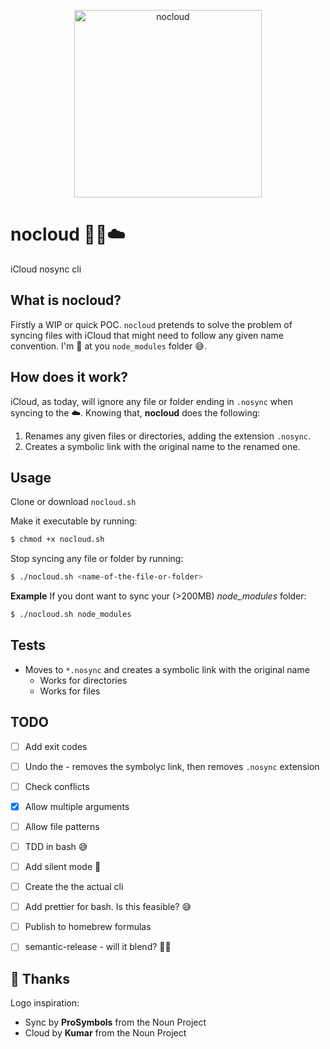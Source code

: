 <p align="center">
  <img width="300" align="center" alt="nocloud" src="https://user-images.githubusercontent.com/6654199/42130706-5c3926e6-7cba-11e8-9274-4e5131ed755e.png">
</p>

# nocloud 🔄🚫☁️
iCloud nosync cli

## What is nocloud?
Firstly a WIP or quick POC. `nocloud` pretends to solve the problem of syncing files with iCloud that might need to follow 
any given name convention. I'm 👀 at you `node_modules` folder 😅. 

## How does it work?
iCloud, as today, will ignore any file or folder ending in `.nosync` when syncing to the ☁️. Knowing that, **nocloud** does
the following:

1. Renames any given files or directories, adding the extension `.nosync`.
2. Creates a symbolic link with the original name to the renamed one.

## Usage

Clone or download `nocloud.sh`

Make it executable by running:

```sh
$ chmod +x nocloud.sh
```

Stop syncing any file or folder by running:

```sh
$ ./nocloud.sh <name-of-the-file-or-folder> 
```

**Example** If you dont want to sync your (>200MB) *node_modules* folder:
```sh
$ ./nocloud.sh node_modules
```

## Tests

- Moves to `*.nosync` and creates a symbolic link with the original name
  - Works for directories
  - Works for files


## TODO

- [ ] Add exit codes
- [ ] Undo the - removes the symbolyc link, then removes `.nosync` extension
- [ ] Check conflicts
- [x] Allow multiple arguments
- [ ] Allow file patterns
- [ ] TDD in bash 😅
- [ ] Add silent mode 🤫
- [ ] Create the the actual cli
- [ ] Add prettier for bash. Is this feasible? 😅
- [ ] Publish to homebrew formulas
- [ ] semantic-release - will it blend? 👩‍🍳


## 🙏 Thanks

Logo inspiration:
- Sync by **ProSymbols** from the Noun Project
- Cloud by **Kumar** from the Noun Project
